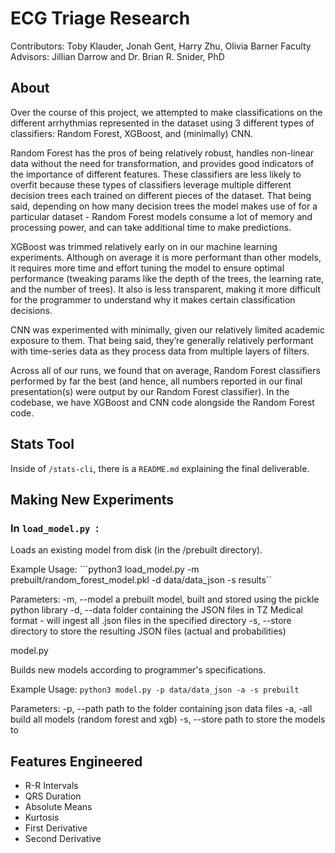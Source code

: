 # ECG Triage Research

Contributors: Toby Klauder, Jonah Gent, Harry Zhu, Olivia Barner
Faculty Advisors: Jillian Darrow and Dr. Brian R. Snider, PhD

## About

Over the course of this project, we attempted to make classifications on the different arrhythmias represented in the dataset using 3 different types of classifiers: Random Forest, XGBoost, and (minimally) CNN.  
 
Random Forest has the pros of being relatively robust, handles non-linear data without the need for transformation, and provides good indicators of the importance of different features. These classifiers are less likely to overfit because these types of classifiers leverage multiple different decision trees each trained on different pieces of the dataset. That being said, depending on how many decision trees the model makes use of for a particular dataset - Random Forest models consume a lot of memory and processing power, and can take additional time to make predictions.  

XGBoost was trimmed relatively early on in our machine learning experiments. Although on average it is more performant than other models, it requires more time and effort tuning the model to ensure optimal performance (tweaking params like the depth of the trees, the learning rate, and the number of trees). It also is less transparent, making it more difficult for the programmer to understand why it makes certain classification decisions.  

CNN was experimented with minimally, given our relatively limited academic exposure to them. That being said, they’re generally relatively performant with time-series data as they process data from multiple layers of filters.  
 
Across all of our runs, we found that on average, Random Forest classifiers performed by far the best (and hence, all numbers reported in our final presentation(s) were output by our Random Forest classifier). In the codebase, we have XGBoost and CNN code alongside the Random Forest code. 

## Stats Tool

Inside of `/stats-cli`, there is a `README.md` explaining the final deliverable.

## Making New Experiments

### In `load_model.py `:

Loads an existing model from disk (in the /prebuilt directory). 

Example Usage: ```python3 load_model.py -m prebuilt/random_forest_model.pkl -d data/data_json -s results``

Parameters: 
-m, --model a prebuilt model, built and stored using the pickle python library 
-d, --data folder containing the JSON files in TZ Medical format - will ingest all .json files in the specified directory 
-s, --store directory to store the resulting JSON files (actual and probabilities)

model.py 

Builds new models according to programmer's specifications. 

Example Usage: ```python3 model.py -p data/data_json -a -s prebuilt```

Parameters: 
-p, --path path to the folder containing json data files 
-a, -all build all models (random forest and xgb)
-s, --store path to store the models to 

## Features Engineered

- R-R Intervals
- QRS Duration
- Absolute Means
- Kurtosis
- First Derivative
- Second Derivative
